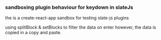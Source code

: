 ### sandboxing plugin behaviour for keydown in slateJs

the is a create-react-app sandbox for testing slate-js plugins

using splitBlock & setBlocks to filter the data on enter however, the data is copied in a copy and paste.